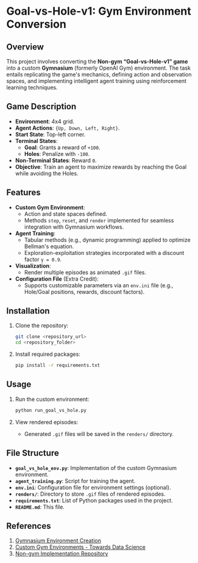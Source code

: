
# Goal-vs-Hole-v1: Gym Environment Conversion

## Overview

This project involves converting the **Non-gym “Goal-vs-Hole-v1” game** into a custom **Gymnasium** (formerly OpenAI Gym) environment. The task entails replicating the game's mechanics, defining action and observation spaces, and implementing intelligent agent training using reinforcement learning techniques.

## Game Description

- **Environment**: 4x4 grid.
- **Agent Actions**: `{Up, Down, Left, Right}`.
- **Start State**: Top-left corner.
- **Terminal States**: 
  - **Goal**: Grants a reward of `+100`.
  - **Holes**: Penalize with `-100`.
- **Non-Terminal States**: Reward `0`.
- **Objective**: Train an agent to maximize rewards by reaching the Goal while avoiding the Holes.

## Features

- **Custom Gym Environment**:
  - Action and state spaces defined.
  - Methods `step`, `reset`, and `render` implemented for seamless integration with Gymnasium workflows.
- **Agent Training**:
  - Tabular methods (e.g., dynamic programming) applied to optimize Bellman's equation.
  - Exploration-exploitation strategies incorporated with a discount factor `γ = 0.9`.
- **Visualization**:
  - Render multiple episodes as animated `.gif` files.
- **Configuration File** (Extra Credit):
  - Supports customizable parameters via an `env.ini` file (e.g., Hole/Goal positions, rewards, discount factors).

## Installation

1. Clone the repository:
   ```bash
   git clone <repository_url>
   cd <repository_folder>
   ```

2. Install required packages:
   ```bash
   pip install -r requirements.txt
   ```

## Usage

1. Run the custom environment:
   ```bash
   python run_goal_vs_hole.py
   ```

2. View rendered episodes:
   - Generated `.gif` files will be saved in the `renders/` directory.

## File Structure

- **`goal_vs_hole_env.py`**: Implementation of the custom Gymnasium environment.
- **`agent_training.py`**: Script for training the agent.
- **`env.ini`**: Configuration file for environment settings (optional).
- **`renders/`**: Directory to store `.gif` files of rendered episodes.
- **`requirements.txt`**: List of Python packages used in the project.
- **`README.md`**: This file.

## References

1. [Gymnasium Environment Creation](https://gymnasium.farama.org/tutorials/gymnasium_basics/environment_creation/)
2. [Custom Gym Environments - Towards Data Science](https://towardsdatascience.com/creating-a-custom-openai-gym-environment-for-stock-trading-be532be3910e)
3. [Non-gym Implementation Repository](https://github.com/ashiskb/RL-workspace)
